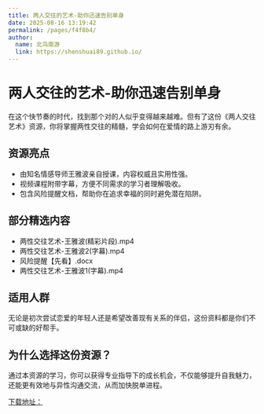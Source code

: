 ```yaml
---
title: 两人交往的艺术-助你迅速告别单身
date: 2025-08-16 13:19:42
permalink: /pages/f4f8b4/
author: 
  name: 北鸟南游
  link: https://shenshuai89.github.io/
---
```


# 两人交往的艺术-助你迅速告别单身
在这个快节奏的时代，找到那个对的人似乎变得越来越难。但有了这份《两人交往艺术》资源，你将掌握两性交往的精髓，学会如何在爱情的路上游刃有余。

## 资源亮点

- 由知名情感导师王雅波亲自授课，内容权威且实用性强。
- 视频课程附带字幕，方便不同需求的学习者理解吸收。
- 包含风险提醒文档，帮助你在追求幸福的同时避免潜在陷阱。
## 部分精选内容

- 两性交往艺术-王雅波(精彩片段).mp4
- 两性交往艺术-王雅波2(字幕).mp4
- 风险提醒【先看】.docx
- 两性交往艺术-王雅波1(字幕).mp4

## 适用人群
无论是初次尝试恋爱的年轻人还是希望改善现有关系的伴侣，这份资料都是你们不可或缺的好帮手。

## 为什么选择这份资源？
通过本资源的学习，你可以获得专业指导下的成长机会，不仅能够提升自我魅力，还能更有效地与异性沟通交流，从而加快脱单进程。


[下载地址：](https://pan.quark.cn/s/1403d44775e5#/list/share)